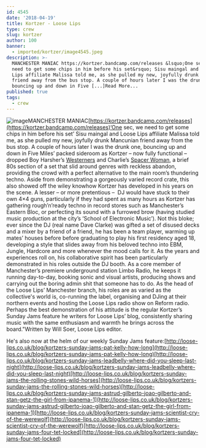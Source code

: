 ```yaml
---
id: 4545
date: '2018-04-19'
title: Kortzer - Loose Lips
type: crew
slug: kortzer
author: 100
banner:
  - imported/kortzer/image4545.jpeg
description: >-
  MANCHESTER MANIAC https://kortzer.bandcamp.com/releases &lsquo;One sec, we
  need to get some chips in him before his set&rsquo; Sisu maingal and Loose
  Lips affiliate Malissa told me, as she pulled my new, joyfully drunk Mancunian
  friend away from the bus stop. A couple of hours later I was the drunk one,
  bouncing up and down in Five [...]Read More...
published: true
tags:
  - crew
---
```

![image](../imported/kortzer/image4545.jpeg)MANCHESTER MANIAC[](https://l.facebook.com/l.php?u=https%3A%2F%2Fkortzer.bandcamp.com%2Freleases&h=ATPCbGahJYDddv8YqekTxQrJOoZXZrNzfoctSCNBa6_be7cTUpytEj2p68sFTpMtmJZOtWTyK4Kudsf0tS4n2QNNMXo0BBwBJX5ftufqwT-danS0uIlnSFqT)[https://kortzer.bandcamp.com/releases](https://kortzer.bandcamp.com/releases)‘One sec, we need to get some chips in him before his set’ Sisu maingal and Loose Lips affiliate Malissa told me, as she pulled my new, joyfully drunk Mancunian friend away from the bus stop. A couple of hours later I was the drunk one, bouncing up and down in Five Miles’ packed sideroom as Kortzer – now fully functional – dropped Boy Harsher’s [Westerners](https://www.youtube.com/watch?v=4WzNvsREvX4) and Charlie’s [Spacer Woman](https://www.youtube.com/watch?v=eglu23iGsU0), a brief 80s section of a set that slid around genres with reckless abandon, providing the crowd with a perfect alternative to the main room’s thundering techno. Aside from demonstrating a gorgeously varied record crate, this also showed off the wiley knowhow Kortzer has developed in his years on the scene. A lesser – or more pretentious –  DJ would have stuck to their own 4×4 guns, particularly if they had spent as many hours as Kortzer has gathering rough’n’ready techno in record stores such as Manchester’s Eastern Bloc, or perfecting its sound with a furrowed brow (having studied music production at the city’s ‘School of Electronic Music’). Not this bloke; ever since the DJ (real name Dave Clarke) was gifted a set of disused decks and a mixer by a friend of a friend, he has been a team player, warming up mates’ houses before before graduating to play his first residency aged 18, developing a style that slides away from his beloved techno into EBM, Jungle, Hardcore and more whenever the mood calls for it. As the years and experiences roll on, his collaborative spirit has been particularly demonstrated in his roles outside the DJ booth. As a core member of Manchester’s premiere underground station Limbo Radio, he keeps it running day-to-day, booking sonic and visual artists, producing shows and carrying out the boring admin shit that someone has to do. As the head of the Loose Lips’ Manchester branch, his roles are as varied as the collective's world is, co-running the label, organising and DJing at their northern events and hosting the Loose Lips radio show on Reform radio. Perhaps the best demonstration of his attitude is the regular Kortzer’s Sunday Jams feature he writers for Loose Lips’ blog, consistently sharing music with the same enthusiasm and warmth he brings across the board."Written by Will Soer, Loose Lips editor.

  
  

He's also now at the helm of our weekly Sunday Jams feature:[http://loose-lips.co.uk/blog/kortzers-sunday-jams-pat-kelly-how-long](http://loose-lips.co.uk/blog/kortzers-sunday-jams-pat-kelly-how-long)[http://loose-lips.co.uk/blog/kortzers-sunday-jams-leadbelly-where-did-you-sleep-last-night](http://loose-lips.co.uk/blog/kortzers-sunday-jams-leadbelly-where-did-you-sleep-last-night)[http://loose-lips.co.uk/blog/kortzers-sunday-jams-the-rolling-stones-wild-horses](http://loose-lips.co.uk/blog/kortzers-sunday-jams-the-rolling-stones-wild-horses)[http://loose-lips.co.uk/blog/kortzers-sunday-jams-astrud-gilberto-joao-gilberto-and-stan-getz-the-girl-from-ipanema-1](http://loose-lips.co.uk/blog/kortzers-sunday-jams-astrud-gilberto-joao-gilberto-and-stan-getz-the-girl-from-ipanema-1)[http://loose-lips.co.uk/blog/kortzers-sunday-jams-scientist-cry-of-the-werewolf](http://loose-lips.co.uk/blog/kortzers-sunday-jams-scientist-cry-of-the-werewolf)[http://loose-lips.co.uk/blog/kortzers-sunday-jams-four-tet-locked](http://loose-lips.co.uk/blog/kortzers-sunday-jams-four-tet-locked)